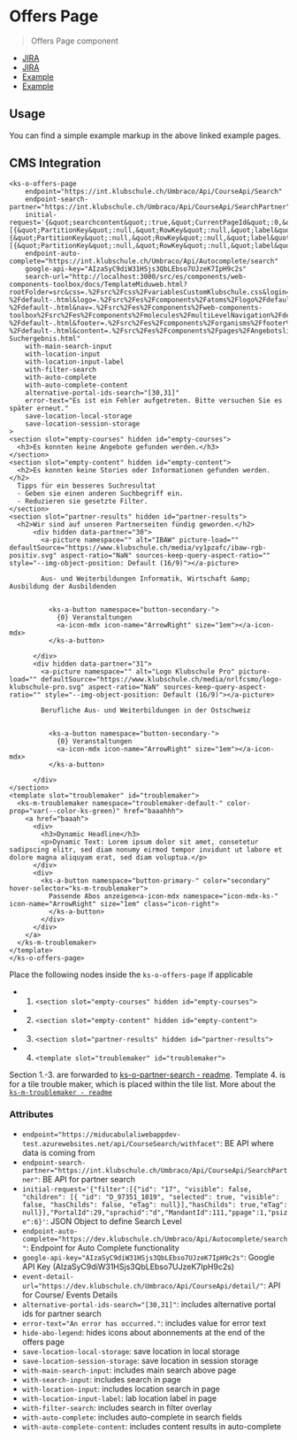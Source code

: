 # Offers Page

> Offers Page component

- [JIRA](https://jira.migros.net/browse/MIDUWEB-166)
- [JIRA](https://jira.migros.net/browse/MIDUWEB-516)
- [Example](../../pages/Angebotsliste-Suchergebnis.html)
- [Example](../../pages/Veranstaltungsliste-Suchergebnis.html)

## Usage

You can find a simple example markup in the above linked example pages. 

## CMS Integration
```
<ks-o-offers-page
    endpoint="https://int.klubschule.ch/Umbraco/Api/CourseApi/Search"
    endpoint-search-partner="https://int.klubschule.ch/Umbraco/Api/CourseApi/SearchPartner"
    initial-request='{&quot;searchcontent&quot;:true,&quot;CurrentPageId&quot;:0,&quot;filter&quot;:[{&quot;PartitionKey&quot;:null,&quot;RowKey&quot;:null,&quot;label&quot;:null,&quot;id&quot;:&quot;&quot;,&quot;typ&quot;:null,&quot;level&quot;:&quot;&quot;,&quot;count&quot;:0,&quot;color&quot;:&quot;&quot;,&quot;urlpara&quot;:&quot;&quot;,&quot;selected&quot;:false,&quot;disabled&quot;:false,&quot;isquick&quot;:null,&quot;visible&quot;:false,&quot;sort&quot;:0,&quot;hideCount&quot;:false,&quot;skipCountUpdate&quot;:null,&quot;children&quot;:null,&quot;HasChilds&quot;:false},{&quot;PartitionKey&quot;:null,&quot;RowKey&quot;:null,&quot;label&quot;:null,&quot;id&quot;:&quot;30&quot;,&quot;typ&quot;:null,&quot;level&quot;:&quot;&quot;,&quot;count&quot;:0,&quot;color&quot;:&quot;&quot;,&quot;urlpara&quot;:&quot;&quot;,&quot;selected&quot;:true,&quot;disabled&quot;:true,&quot;isquick&quot;:null,&quot;visible&quot;:false,&quot;sort&quot;:0,&quot;hideCount&quot;:false,&quot;skipCountUpdate&quot;:null,&quot;children&quot;:[{&quot;PartitionKey&quot;:null,&quot;RowKey&quot;:null,&quot;label&quot;:null,&quot;id&quot;:&quot;1&quot;,&quot;typ&quot;:null,&quot;level&quot;:&quot;&quot;,&quot;count&quot;:0,&quot;color&quot;:&quot;&quot;,&quot;urlpara&quot;:&quot;&quot;,&quot;selected&quot;:true,&quot;disabled&quot;:true,&quot;isquick&quot;:null,&quot;visible&quot;:false,&quot;sort&quot;:0,&quot;hideCount&quot;:false,&quot;skipCountUpdate&quot;:null,&quot;children&quot;:null,&quot;HasChilds&quot;:false}],&quot;HasChilds&quot;:true}],&quot;sorting&quot;:1,&quot;SaveNulltreffer&quot;:null,&quot;onlyfaceted&quot;:null,&quot;onlycourse&quot;:false,&quot;clat&quot;:null,&quot;clong&quot;:null,&quot;cdist&quot;:null,&quot;abo_kurs_typ&quot;:null,&quot;abo_kurs_id&quot;:null,&quot;SearchTitle&quot;:null,&quot;SearchKeyword&quot;:null,&quot;SearchDescription&quot;:null,&quot;hasCollapse&quot;:false,&quot;hasCollapseOrt&quot;:false,&quot;collapseParent&quot;:false,&quot;PortalId&quot;:29,&quot;sprachid&quot;:&quot;d&quot;,&quot;MandantId&quot;:111,&quot;pskip&quot;:null,&quot;ppage&quot;:0,&quot;psize&quot;:12,&quot;pnext&quot;:24,&quot;searchText&quot;:&quot;&quot;}'
    endpoint-auto-complete="https://int.klubschule.ch/Umbraco/Api/Autocomplete/search"
    google-api-key="AIzaSyC9diW31HSjs3QbLEbso7UJzeK7IpH9c2s"
    search-url="http://localhost:3000/src/es/components/web-components-toolbox/docs/TemplateMiduweb.html?rootFolder=src&css=.%2Fsrc%2Fcss%2FvariablesCustomKlubschule.css&login=.%2Fsrc%2Fes%2Fcomponents%2Fmolecules%2Flogin%2Fdefault-%2Fdefault-.html&logo=.%2Fsrc%2Fes%2Fcomponents%2Fatoms%2Flogo%2Fdefault-%2Fdefault-.html&nav=.%2Fsrc%2Fes%2Fcomponents%2Fweb-components-toolbox%2Fsrc%2Fes%2Fcomponents%2Fmolecules%2FmultiLevelNavigation%2Fdefault-%2Fdefault-.html&footer=.%2Fsrc%2Fes%2Fcomponents%2Forganisms%2Ffooter%2Fdefault-%2Fdefault-.html&content=.%2Fsrc%2Fes%2Fcomponents%2Fpages%2FAngebotsliste-Suchergebnis.html"
    with-main-search-input
    with-location-input
    with-location-input-label
    with-filter-search
    with-auto-complete
    with-auto-complete-content
    alternative-portal-ids-search="[30,31]"
    error-text="Es ist ein Fehler aufgetreten. Bitte versuchen Sie es später erneut."
    save-location-local-storage
    save-location-session-storage
>
<section slot="empty-courses" hidden id="empty-courses">
  <h3>Es konnten keine Angebote gefunden werden.</h3>
</section>
<section slot="empty-content" hidden id="empty-content">
  <h2>Es konnten keine Stories oder Informationen gefunden werden.</h2>
  Tipps für ein besseres Suchresultat
  - Geben sie einen anderen Suchbegriff ein.
  - Reduzieren sie gesetzte Filter.
</section>
<section slot="partner-results" hidden id="partner-results">
  <h2>Wir sind auf unseren Partnerseiten fündig geworden.</h2>
      <div hidden data-partner="30">
        <a-picture namespace="" alt="IBAW" picture-load="" defaultSource="https://www.klubschule.ch/media/vy1pzafc/ibaw-rgb-positiv.svg" aspect-ratio="NaN" sources-keep-query-aspect-ratio="" style="--img-object-position: Default (16/9)"></a-picture>

        Aus- und Weiterbildungen Informatik, Wirtschaft &amp; Ausbildung der Ausbildenden

        
          <ks-a-button namespace="button-secondary-">
            {0} Veranstaltungen
            <a-icon-mdx icon-name="ArrowRight" size="1em"></a-icon-mdx>
          </ks-a-button>
        
      </div>
      <div hidden data-partner="31">
        <a-picture namespace="" alt="Logo Klubschule Pro" picture-load="" defaultSource="https://www.klubschule.ch/media/nrlfcsmo/logo-klubschule-pro.svg" aspect-ratio="NaN" sources-keep-query-aspect-ratio="" style="--img-object-position: Default (16/9)"></a-picture>

        Berufliche Aus- und Weiterbildungen in der Ostschweiz

        
          <ks-a-button namespace="button-secondary-">
            {0} Veranstaltungen
            <a-icon-mdx icon-name="ArrowRight" size="1em"></a-icon-mdx>
          </ks-a-button>
        
      </div>
</section>
<template slot="troublemaker" id="troublemaker">
  <ks-m-troublemaker namespace="troublemaker-default-" color-prop="var(--color-ks-green)" href="baaahhh">
    <a href="baaah">
      <div>
        <h3>Dynamic Headline</h3>
        <p>Dynamic Text: Lorem ipsum dolor sit amet, consetetur sadipscing elitr, sed diam nonumy eirmod tempor invidunt ut labore et dolore magna aliquyam erat, sed diam voluptua.</p>
      </div>
      <div>
        <ks-a-button namespace="button-primary-" color="secondary" hover-selector="ks-m-troublemaker">
          Passende Abos anzeigen<a-icon-mdx namespace="icon-mdx-ks-" icon-name="ArrowRight" size="1em" class="icon-right">
          </ks-a-button>
        </div>
      </div>
    </a>
  </ks-m-troublemaker>
</template>
</ks-o-offers-page>
```
Place the following nodes inside the `ks-o-offers-page` if applicable
- 1. `<section slot="empty-courses" hidden id="empty-courses">`
- 2. `<section slot="empty-content" hidden id="empty-content">`
- 3. `<section slot="partner-results" hidden id="partner-results">`
- 4. `<template slot="troublemaker" id="troublemaker">`

Section 1.-3. are forwarded to [ks-o-partner-search - readme](`https://github.com/mits-gossau/web-components-toolbox-klubschule/blob/master/src/es/components/organisms/partnerSearch/readme.md`). Template 4. is for a tile trouble maker, which is placed within the tile list. More about the [`ks-m-troublemaker - readme`](https://github.com/mits-gossau/web-components-toolbox-klubschule/blob/master/src/es/components/molecules/troublemaker/readme.md)

### Attributes

- `endpoint="https://miducabulaliwebappdev-test.azurewebsites.net/api/CourseSearch/withfacet"`: BE API where data is coming from
- `endpoint-search-partner="https://int.klubschule.ch/Umbraco/Api/CourseApi/SearchPartner"`: BE API for partner search
- `initial-request='{"filter":[{"id": "17", "visible": false, "children": [{ "id": "D_97351_1019", "selected": true, "visible": false, "hasChilds": false, "eTag": null}],"hasChilds": true,"eTag": null}],"PortalId":29,"sprachid":"d","MandantId":111,"ppage":1,"psize":6}'`: JSON Object to define Search Level
- `endpoint-auto-complete="https://dev.klubschule.ch/Umbraco/Api/Autocomplete/search"`: Endpoint for Auto Complete functionality
- `google-api-key="AIzaSyC9diW31HSjs3QbLEbso7UJzeK7IpH9c2s"`: Google API Key (AIzaSyC9diW31HSjs3QbLEbso7UJzeK7IpH9c2s)
- `event-detail-url="https://dev.klubschule.ch/Umbraco/Api/CourseApi/detail/"`: API for Course/ Events Details
- `alternative-portal-ids-search="[30,31]"`: includes alternative portal ids for partner search
- `error-text="An error has occurred."`: includes value for error text
- `hide-abo-legend`: hides icons about abonnements at the end of the offers page
- `save-location-local-storage`: save location in local storage
- `save-location-session-storage`: save location in session storage
- `with-main-search-input`: includes main search above page
- `with-search-input`: includes search in page
- `with-location-input`: includes location search in page
- `with-location-input-label`: lab location label in page
- `with-filter-search`: includes search in filter overlay
- `with-auto-complete`: includes auto-complete in search fields
- `with-auto-complete-content`: includes content results in auto-complete
